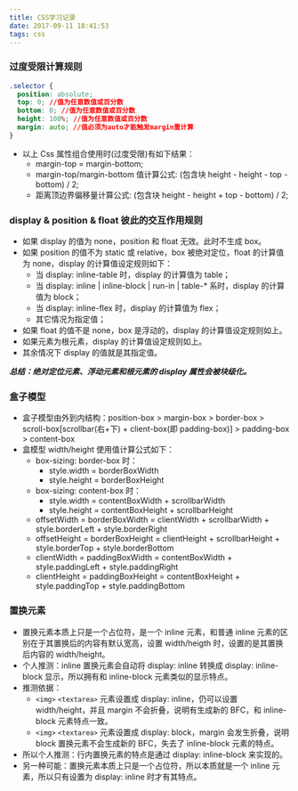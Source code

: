 ```yaml
---
title: CSS学习记录
date: 2017-09-11 18:41:53
tags: css
---
```


### 过度受限计算规则

```css
.selector {
  position: absolute;
  top: 0; //值为任意数值或百分数
  bottom: 0; //值为任意数值或百分数
  height: 100%; //值为任意数值或百分数
  margin: auto; //值必须为auto才能触发margin重计算
}
```

* 以上 Css 属性组合使用时(过度受限)有如下结果：
  * margin-top = margin-bottom;
  * margin-top/margin-bottom 值计算公式: (包含块 height - height - top - bottom) / 2;
  * 距离顶边界偏移量计算公式: (包含块 height - height + top - bottom) / 2;

### display & position & float 彼此的交互作用规则

* 如果 display 的值为 none，position 和 float 无效。此时不生成 box。
* 如果 position 的值不为 static 或 relative，box 被绝对定位，float 的计算值为 none，display 的计算值设定规则如下：
  * 当 display: inline-table 时，display 的计算值为 table；
  * 当 display: inline | inline-block | run-in | table-\* 系时，display 的计算值为 block；
  * 当 display: inline-flex 时，display 的计算值为 flex；
  * 其它情况为指定值；
* 如果 float 的值不是 none，box 是浮动的，display 的计算值设定规则如上。
* 如果元素为根元素，display 的计算值设定规则如上。
* 其余情况下 display 的值就是其指定值。

**_总结：绝对定位元素、浮动元素和根元素的 display 属性会被块级化。_**

### 盒子模型

* 盒子模型由外到内结构：position-box > margin-box > border-box > scroll-box[scrollbar(右+下) + client-box(即 padding-box)] > padding-box > content-box
* 盒模型 width/height 使用值计算公式如下：
  * box-sizing: border-box 时：
    * style.width = borderBoxWidth
    * style.height = borderBoxHeight
  * box-sizing: content-box 时：
    * style.width = contentBoxWidth + scrollbarWidth
    * style.height = contentBoxHeight + scrollbarHeight
  * offsetWidth = borderBoxWidth = clientWidth + scrollbarWidth + style.borderLeft + style.borderRight
  * offsetHeight = borderBoxHeight = clientHeight + scrollbarHeight + style.borderTop + style.borderBottom
  * clientWidth = paddingBoxWidth = contentBoxWidth + style.paddingLeft + style.paddingRight
  * clientHeight = paddingBoxHeight = contentBoxHeight + style.paddingTop + style.paddingBottom

### 置换元素

* 置换元素本质上只是一个占位符，是一个 inline 元素，和普通 inline 元素的区别在于其置换后的内容有默认宽高，设置 width/heigth 时，设置的是其置换后内容的 width/height。
* 个人推测：inline 置换元素会自动将 display: inline 转换成 display: inline-block 显示，所以拥有和 inline-block 元素类似的显示特点。
* 推测依据：
  * `<img>` `<textarea>` 元素设置成 display: inline，仍可以设置 width/height，并且 margin 不会折叠，说明有生成新的 BFC，和 inline-block 元素特点一致。
  * `<img>` `<textarea>` 元素设置成 display: block，margin 会发生折叠，说明 block 置换元素不会生成新的 BFC，失去了 inline-block 元素的特点。
* 所以个人推测：行内置换元素的特点是通过 display: inline-block 来实现的。
* 另一种可能：置换元素本质上只是一个占位符，所以本质就是一个 inline 元素，所以只有设置为 display: inline 时才有其特点。
